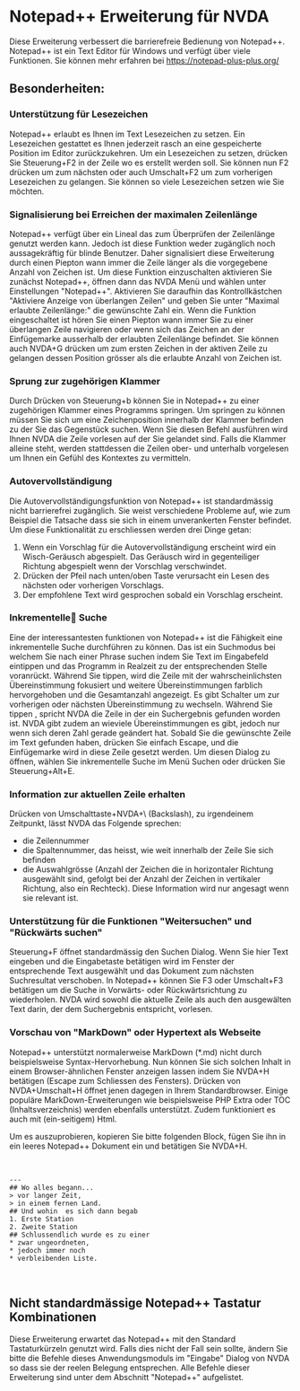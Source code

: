 # Notepad++ Erweiterung für NVDA #

Diese Erweiterung verbessert die barrierefreie Bedienung von Notepad++. Notepad++ ist ein Text Editor für Windows und verfügt über viele Funktionen. Sie können mehr erfahren bei <https://notepad-plus-plus.org/>

## Besonderheiten:

### Unterstützung für Lesezeichen

Notepad++ erlaubt es Ihnen im Text Lesezeichen zu setzen.
Ein Lesezeichen gestattet es Ihnen jederzeit rasch an eine gespeicherte Position im Editor zurückzukehren.
Um ein Lesezeichen zu setzen, drücken Sie Steuerung+F2 in der Zeile wo es erstellt werden soll.
Sie können nun F2 drücken um zum nächsten oder auch Umschalt+F2 um zum vorherigen Lesezeichen zu gelangen. 
Sie können so viele Lesezeichen setzen wie Sie möchten.

### Signalisierung bei Erreichen der maximalen Zeilenlänge

Notepad++ verfügt über ein Lineal das zum Überprüfen der Zeilenlänge genutzt werden kann.
Jedoch ist diese Funktion weder zugänglich noch aussagekräftig für blinde Benutzer.
Daher signalisiert diese Erweiterung durch einen Piepton wann immer die Zeile länger als die vorgegebene Anzahl von Zeichen ist.
Um diese Funktion einzuschalten aktivieren Sie zunächst Notepad++, öffnen dann das NVDA Menü und wählen unter Einstellungen "Notepad++".
Aktivieren Sie daraufhin das Kontrollkästchen "Aktiviere Anzeige von überlangen Zeilen" und geben Sie unter "Maximal erlaubte Zeilenlänge:" die gewünschte Zahl ein.
 Wenn die Funktion eingeschaltet ist hören Sie einen Piepton wann immer Sie zu einer überlangen Zeile navigieren oder wenn sich das Zeichen an der Einfügemarke ausserhalb der erlaubten Zeilenlänge befindet.
Sie können auch NVDA+G drücken um zum ersten Zeichen in der aktiven Zeile zu gelangen dessen Position grösser als die erlaubte Anzahl von Zeichen ist.

### Sprung zur zugehörigen Klammer

Durch Drücken von Steuerung+b können Sie in Notepad++ zu einer zugehörigen Klammer eines Programms springen.
Um springen zu können müssen Sie sich um eine Zeichenposition innerhalb der Klammer befinden zu der Sie das Gegenstück suchen.
Wenn Sie diesen Befehl ausführen wird Ihnen NVDA die Zeile vorlesen auf der Sie gelandet sind.
Falls die Klammer alleine steht, werden stattdessen die Zeilen ober- und unterhalb vorgelesen um Ihnen ein Gefühl des Kontextes zu vermitteln.

### Autovervollständigung

Die Autovervollständigungsfunktion von Notepad++ ist standardmässig nicht barrierefrei zugänglich.
Sie weist verschiedene Probleme auf, wie zum Beispiel die Tatsache dass sie sich in einem unverankerten Fenster befindet.
Um diese Funktionalität zu erschliessen werden drei Dinge getan:

1. Wenn ein Vorschlag für die Autovervollständigung erscheint wird ein Wisch-Geräusch abgespielt. Das Geräusch wird in gegenteiliger Richtung abgespielt wenn der Vorschlag verschwindet. 
2. Drücken der Pfeil nach unten/oben Taste verursacht ein Lesen des nächsten oder vorherigen Vorschlags. 
3. Der empfohlene Text wird gesprochen sobald ein Vorschlag erscheint.

### Inkrementelle Suche

Eine der interessantesten funktionen von Notepad++ ist die
Fähigkeit eine inkrementelle Suche durchführen zu können.
Das ist ein Suchmodus bei welchem Sie nach einer Phrase suchen indem Sie Text im Eingabefeld eintippen und das Programm in Realzeit zu der entsprechenden Stelle voranrückt.
Während Sie tippen, wird die Zeile mit der wahrscheinlichsten Übereinstimmung fokusiert und weitere Übereinstimmungen farblich hervorgehoben und die Gesamtanzahl angezeigt.
Es gibt Schalter um zur vorherigen oder nächsten Übereinstimmung zu wechseln. 
Während Sie tippen , spricht NVDA die Zeile in der ein Suchergebnis gefunden worden ist. NVDA gibt zudem an wieviele Übereinstimmungen es gibt, jedoch nur wenn sich deren Zahl gerade geändert hat.
Sobald Sie die gewünschte Zeile im Text gefunden haben, drücken Sie einfach Escape, und die Einfügemarke wird in diese Zeile gesetzt werden. 
Um diesen Dialog zu öffnen, wählen Sie inkrementelle Suche im Menü Suchen oder drücken Sie Steuerung+Alt+E.

### Information zur aktuellen Zeile erhalten

Drücken von Umschalttaste+NVDA+\ (Backslash), zu irgendeinem Zeitpunkt, lässt NVDA das Folgende sprechen:

* die Zeilennummer
* die Spaltennummer, das heisst, wie weit innerhalb der Zeile Sie sich befinden
* die Auswahlgrösse (Anzahl der Zeichen die in horizontaler Richtung ausgewählt sind, gefolgt bei der Anzahl der Zeichen in vertikaler Richtung, also ein Rechteck). Diese Information wird nur angesagt wenn sie relevant ist.

### Unterstützung für die Funktionen "Weitersuchen" und "Rückwärts suchen"

Steuerung+F öffnet standardmässig den Suchen Dialog. 
Wenn Sie hier Text eingeben und die Eingabetaste betätigen wird im Fenster der entsprechende Text ausgewählt und das Dokument zum nächsten Suchresultat verschoben. 
In Notepad++ können Sie F3 oder Umschalt+F3 betätigen um die Suche in Vorwärts- oder Rückwärtsrichtung zu wiederholen.
NVDA wird sowohl die aktuelle Zeile als auch den ausgewälten Text darin, der dem Suchergebnis entspricht, vorlesen.

### Vorschau von "MarkDown" oder Hypertext als Webseite

Notepad++ unterstützt normalerweise MarkDown (*.md) nicht durch beispielsweise Syntax-Hervorhebung.
Nun können Sie sich solchen Inhalt in einem Browser-ähnlichen Fenster anzeigen lassen indem Sie NVDA+H betätigen (Escape zum Schliessen des Fensters). 
Drücken von NVDA+Umschalt+H  öffnet jenen dagegen in Ihrem Standardbrowser.
Einige populäre MarkDown-Erweiterungen wie beispielsweise PHP Extra oder TOC (Inhaltsverzeichnis) werden ebenfalls unterstützt.
Zudem funktioniert es auch mit (ein-seitigem) Html.

Um es auszuprobieren, kopieren Sie bitte folgenden Block, fügen Sie ihn in ein leeres Notepad++ Dokument ein und betätigen Sie NVDA+H.

<br>

    ---
    ## Wo alles begann...  
    > vor langer Zeit,  
    > in einem fernen Land.  
    ## Und wohin  es sich dann begab  
    1. Erste Station  
    2. Zweite Station  
    ## Schlussendlich wurde es zu einer  
    * zwar ungeordneten,  
    * jedoch immer noch  
    * verbleibenden Liste.  

<br>

## Nicht standardmässige Notepad++ Tastatur Kombinationen

Diese Erweiterung erwartet das Notepad++ mit den Standard Tastaturkürzeln genutzt wird. 
Falls dies nicht der Fall sein sollte, ändern Sie bitte die Befehle dieses Anwendungsmoduls im "Eingabe" Dialog von NVDA so dass sie der reelen Belegung entsprechen.
Alle Befehle dieser Erweiterung sind unter dem Abschnitt "Notepad++" aufgelistet.